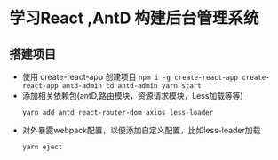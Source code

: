# 学习React ,AntD 构建后台管理系统
## 搭建项目
  - 使用 create-react-app 创建项目
        ```
        npm i -g create-react-app
        create-react-app antd-admin
        cd antd-admin
        yarn start
        ```
  - 添加相关依赖包(antD,路由模块，资源请求模块，Less加载等等)
    ```
    yarn add antd react-router-dom axios less-loader
    ```
  - 对外暴露webpack配置，以便添加自定义配置，比如less-loader加载
    ```
    yarn eject
    ```